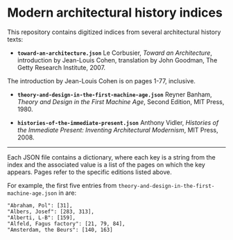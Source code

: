 #  Modern architectural history indices

This repository contains digitized indices from several architectural history texts:

- **`toward-an-architecture.json`**
 Le Corbusier, *Toward an Architecture*, introduction by Jean-Louis Cohen, translation by John Goodman, The Getty Research Institute, 2007.

 The introduction by Jean-Louis Cohen is on pages 1-77, inclusive.

- **`theory-and-design-in-the-first-machine-age.json`**
 Reyner Banham, *Theory and Design in the First Machine Age*, Second Edition, MIT Press, 1980.

- **`histories-of-the-immediate-present.json`**
 Anthony Vidler, *Histories of the Immediate Present: Inventing Architectural Modernism*, MIT Press, 2008.

----

Each JSON file contains a dictionary, where each key is a string from the index and the associated value
is a list of the pages on which the key appears. Pages refer to the specific editions listed above.

For example, the first five entries from `theory-and-design-in-the-first-machine-age.json` in are:
```
"Abraham, Pol": [31],
"Albers, Josef": [283, 313],
"Alberti, L-B": [159],
"Alfeld, Fagus factory": [21, 79, 84],
"Amsterdam, the Beurs": [140, 163]
```